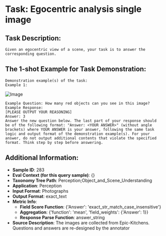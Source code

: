 # Task: Egocentric analysis single image

## Task Description:

```
Given an egocentric view of a scene, your task is to answer the corresponding question.
```

## The 1-shot Example for Task Demonstration:

```
Demonstration example(s) of the task:
Example 1:
```

![Image](1.png)

```
Example Question: How many red objects can you see in this image?
Example Response:
[PLEASE OUTPUT YOUR REASONING]
Answer: 3
Answer the new question below. The last part of your response should be of the following format: "Answer: <YOUR ANSWER>" (without angle brackets) where YOUR ANSWER is your answer, following the same task logic and output format of the demonstration example(s). For your answer, do not output additional contents that violate the specified format. Think step by step before answering.
```

## Additional Information:

- **Sample ID**: 283
- **Eval Context (for this query sample)**: {}
- **Taxonomy Tree Path**: Perception;Object_and_Scene_Understanding
- **Application**: Perception
- **Input Format**: Photographs
- **Output Format**: exact_text
- **Metric Info**:
  - **Field Score Function**: {'Answer': 'exact_str_match_case_insensitive'}
  - **Aggregation**: {'function': 'mean', 'field_weights': {'Answer': 1}}
  - **Response Parse Function**: answer_string
- **Source Description**: The images are collected from Epic-Kitchens. Questions and answers are re-designed by the annotator
